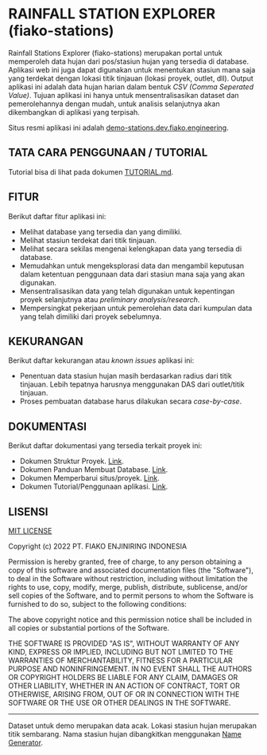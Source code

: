 # RAINFALL STATION EXPLORER (fiako-stations)

Rainfall Stations Explorer (fiako-stations) merupakan portal untuk memperoleh data hujan dari pos/stasiun hujan yang tersedia di database. Aplikasi web ini juga dapat digunakan untuk menentukan stasiun mana saja yang terdekat dengan lokasi titik tinjauan (lokasi proyek, outlet, dll). Output aplikasi ini adalah data hujan harian dalam bentuk _CSV (Comma Seperated Value)_. Tujuan aplikasi ini hanya untuk mensentralisasikan dataset dan pemerolehannya dengan mudah, untuk analisis selanjutnya akan dikembangkan di aplikasi yang terpisah. 

Situs resmi aplikasi ini adalah [demo-stations.dev.fiako.engineering](http://demo-stations.dev.fiako.engineering).

## TATA CARA PENGGUNAAN / TUTORIAL

Tutorial bisa di lihat pada dokumen [TUTORIAL.md](./docs/TUTORIAL.md).

## FITUR

Berikut daftar fitur aplikasi ini:

- Melihat database yang tersedia dan yang dimiliki.
- Melihat stasiun terdekat dari titik tinjauan.
- Melihat secara sekilas mengenai kelengkapan data yang tersedia di database.
- Memudahkan untuk mengeksplorasi data dan mengambil keputusan dalam ketentuan penggunaan data dari stasiun mana saja yang akan digunakan.
- Mensentralisasikan data yang telah digunakan untuk kepentingan proyek selanjutnya atau _preliminary analysis/research_.
- Mempersingkat pekerjaan untuk pemerolehan data dari kumpulan data yang telah dimiliki dari proyek sebelumnya. 

## KEKURANGAN

Berikut daftar kekurangan atau _known issues_ aplikasi ini:

- Penentuan data stasiun hujan masih berdasarkan radius dari titik tinjauan. Lebih tepatnya harusnya menggunakan DAS dari outlet/titik tinjauan. 
- Proses pembuatan database harus dilakukan secara _case-by-case_. 

## DOKUMENTASI

Berikut daftar dokumentasi yang tersedia terkait proyek ini:

- Dokumen Struktur Proyek. [Link](./docs/project_structure.md).
- Dokumen Panduan Membuat Database. [Link](./docs/create_database.md).
- Dokumen Memperbarui situs/proyek. [Link](./docs/update_project.md).
- Dokumen Tutorial/Penggunaan aplikasi. [Link](./docs/TUTORIAL.md).

## LISENSI

[MIT LICENSE](./LICENSE)

Copyright (c) 2022 PT. FIAKO ENJINIRING INDONESIA

Permission is hereby granted, free of charge, to any person obtaining a copy
of this software and associated documentation files (the "Software"), to deal
in the Software without restriction, including without limitation the rights
to use, copy, modify, merge, publish, distribute, sublicense, and/or sell
copies of the Software, and to permit persons to whom the Software is
furnished to do so, subject to the following conditions:

The above copyright notice and this permission notice shall be included in all
copies or substantial portions of the Software.

THE SOFTWARE IS PROVIDED "AS IS", WITHOUT WARRANTY OF ANY KIND, EXPRESS OR
IMPLIED, INCLUDING BUT NOT LIMITED TO THE WARRANTIES OF MERCHANTABILITY,
FITNESS FOR A PARTICULAR PURPOSE AND NONINFRINGEMENT. IN NO EVENT SHALL THE
AUTHORS OR COPYRIGHT HOLDERS BE LIABLE FOR ANY CLAIM, DAMAGES OR OTHER
LIABILITY, WHETHER IN AN ACTION OF CONTRACT, TORT OR OTHERWISE, ARISING FROM,
OUT OF OR IN CONNECTION WITH THE SOFTWARE OR THE USE OR OTHER DEALINGS IN THE
SOFTWARE.

----

Dataset untuk demo merupakan data acak. Lokasi stasiun hujan merupakan titik sembarang. Nama stasiun hujan dibangkitkan menggunakan [Name Generator](https://www.name-generator.org.uk/).
